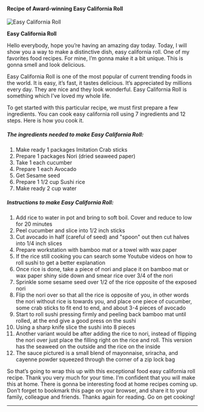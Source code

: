            

#### Recipe of Award-winning Easy California Roll

![Easy California Roll](https://img-global.cpcdn.com/recipes/5940863153209344/751x532cq70/easy-california-roll-recipe-main-photo.jpg)

**Easy California Roll**

Hello everybody, hope you’re having an amazing day today. Today, I will show you a way to make a distinctive dish, easy california roll. One of my favorites food recipes. For mine, I’m gonna make it a bit unique. This is gonna smell and look delicious.

Easy California Roll is one of the most popular of current trending foods in the world. It is easy, it’s fast, it tastes delicious. It’s appreciated by millions every day. They are nice and they look wonderful. Easy California Roll is something which I’ve loved my whole life.

To get started with this particular recipe, we must first prepare a few ingredients. You can cook easy california roll using 7 ingredients and 12 steps. Here is how you cook it.

##### The ingredients needed to make Easy California Roll:

1.  Make ready 1 packages Imitation Crab sticks
2.  Prepare 1 packages Nori (dried seaweed paper)
3.  Take 1 each cucumber
4.  Prepare 1 each Avocado
5.  Get Sesame seed
6.  Prepare 1 1/2 cup Sushi rice
7.  Make ready 2 cup water

##### Instructions to make Easy California Roll:

1.  Add rice to water in pot and bring to soft boil. Cover and reduce to low for 20 minutes
2.  Peel cucumber and slice into 1/2 inch sticks
3.  Cut avocado in half (careful of seed) and "spoon" out then cut halves into 1/4 inch slices
4.  Prepare workstation with bamboo mat or a towel with wax paper
5.  If the rice still cooking you can search some Youtube videos on how to roll sushi to get a better explanation
6.  Once rice is done, take a piece of nori and place it on bamboo mat or wax paper shiny side down and smear rice over 3/4 of the nori
7.  Sprinkle some sesame seed over 1/2 of the rice opposite of the exposed nori
8.  Flip the nori over so that all the rice is opposite of you, in other words the nori without rice is towards you, and place one piece of cucumber, some crab sticks to fit end to end, and about 3-4 pieces of avocado
9.  Start to roll sushi pressing firmly and peeling back bamboo mat until rolled, at the end give a good press on the sushi
10.  Using a sharp knife slice the sushi into 8 pieces
11.  Another variant would be after adding the rice to nori, instead of flipping the nori over just place the filling right on the rice and roll. This version has the seaweed on the outside and the rice on the inside
12.  The sauce pictured is a small blend of mayonnaise, sriracha, and cayenne powder squeezed through the corner of a zip lock bag

So that’s going to wrap this up with this exceptional food easy california roll recipe. Thank you very much for your time. I’m confident that you will make this at home. There is gonna be interesting food at home recipes coming up. Don’t forget to bookmark this page on your browser, and share it to your family, colleague and friends. Thanks again for reading. Go on get cooking!

* * *